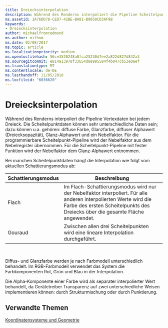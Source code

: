 ```yaml
---
title: Dreiecksinterpolation
description: Während des Renderns interpoliert die Pipeline Scheitelpunktdaten über jedes Dreieck hinweg.
ms.assetid: 1A76DD78-CED7-42BE-BA81-B9050CD3AF9B
keywords:
- Dreiecksinterpolation
author: michaelfromredmond
ms.author: mithom
ms.date: 02/08/2017
ms.topic: article
ms.localizationpriority: medium
ms.openlocfilehash: 56ce3520248a0fca25230d7ee2a822d827d842a3
ms.sourcegitcommit: e814a13978f33654d8e995584f4b047cb53e0aef
ms.translationtype: MT
ms.contentlocale: de-DE
ms.lasthandoff: 11/05/2018
ms.locfileid: "6036620"
---
```

# <a name="triangle-interpolation"></a>Dreiecksinterpolation


Während des Renderns interpoliert die Pipeline Vertexdaten bei jedem Dreieck. Die Scheitelpunktdaten können sehr unterschiedliche Daten sein; dazu können u.a. gehören: diffuse Farbe, Glanzfarbe, diffuser Alphawert (Dreiecksopazität), Glanz-Alphawert und ein Nebelfaktor. Für die programmierbare Scheitelpunkt-Pipeline wird der Nebelfaktor aus dem Nebelregister übernommen. Für die Scheitelpunkt-Pipeline mit fester Funktion wird der Nebelfaktor dem Glanz-Alphawert entnommen.

Bei manchen Scheitelpunktdaten hängt die Interpolation wie folgt vom aktuellen Schattierungsmodus ab:

| Schattierungsmodus | Beschreibung                                                                                                                                                                 |
|--------------|-----------------------------------------------------------------------------------------------------------------------------------------------------------------------------|
| Flach         | Im Flach-Schattierungsmodus wird nur der Nebelfaktor interpoliert. Für alle anderen interpolierten Werte wird die Farbe des ersten Scheitelpunkts des Dreiecks über die gesamte Fläche angewendet. |
| Gouraud      | Zwischen allen drei Scheitelpunkten wird eine lineare Interpolation durchgeführt.                                                                                                               |

 

Diffus- und Glanzfarbe werden je nach Farbmodell unterschiedlich behandelt. Im RGB-Farbmodell verwendet das System die Farbkomponenten Rot, Grün und Blau in der Interpolation.

Die Alpha-Komponente einer Farbe wird als separater interpolierter Wert behandelt, da Gerätetreiber Transparenz auf zwei unterschiedliche Weisen implementieren können: durch Strukturmischung oder durch Punktierung.

## <a name="span-idrelated-topicsspanrelated-topics"></a><span id="related-topics"></span>Verwandte Themen


[Koordinatensysteme und Geometrie](coordinate-systems-and-geometry.md)

 

 




